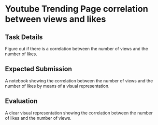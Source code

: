 # Youtube Trending Page correlation between views and likes
## Task Details
Figure out if there is a correlation between the number of views and the number of likes.


## Expected Submission
A notebook showing the correlation between the number of views and the number of likes by means of a visual representation.


## Evaluation
A clear visual representation showing the correlation between the number of likes and the number of views.
